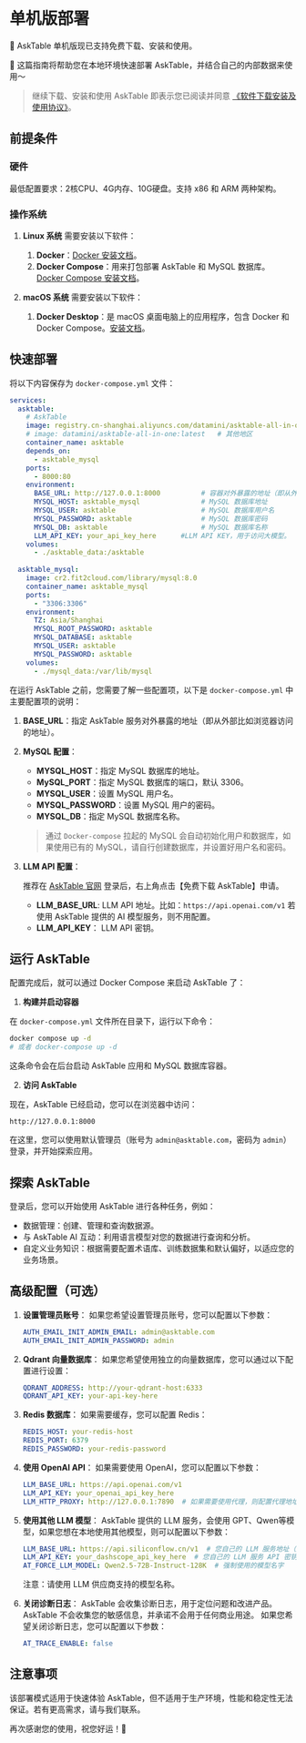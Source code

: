 # 单机版部署


🚀 AskTable 单机版现已支持免费下载、安装和使用。

💪 这篇指南将帮助您在本地环境快速部署 AskTable，并结合自己的内部数据来使用～ 

>继续下载、安装和使用 AskTable 即表示您已阅读并同意 [《软件下载安装及使用协议》](../appendix/software-end-user-license-agreement.md)。

## **前提条件**

### **硬件**

最低配置要求：2核CPU、4G内存、10G硬盘。支持 x86 和 ARM 两种架构。


### **操作系统**

1. **Linux 系统**
需要安装以下软件：
   1. **Docker**：[Docker 安装文档](https://docs.docker.com/engine/install/)。
   2. **Docker Compose**：用来打包部署 AskTable 和 MySQL 数据库。[Docker Compose 安装文档](https://docs.docker.com/compose/install/)。

1. **macOS 系统**
需要安装以下软件：
   1. **Docker Desktop**：是 macOS 桌面电脑上的应用程序，包含 Docker 和 Docker Compose。[安装文档](https://docs.docker.com/desktop/setup/install/mac-install/)。

## **快速部署**

将以下内容保存为 `docker-compose.yml` 文件：

   ```yaml
   services:
     asktable:
       # AskTable
       image: registry.cn-shanghai.aliyuncs.com/datamini/asktable-all-in-one:latest  # 中国大陆地区
       # image: datamini/asktable-all-in-one:latest   # 其他地区
       container_name: asktable
       depends_on:
         - asktable_mysql
       ports:
         - 8000:80
       environment:
         BASE_URL: http://127.0.0.1:8000          # 容器对外暴露的地址（即从外部比如浏览器访问的地址）
         MYSQL_HOST: asktable_mysql               # MySQL 数据库地址
         MYSQL_USER: asktable                     # MySQL 数据库用户名
         MYSQL_PASSWORD: asktable                 # MySQL 数据库密码
         MYSQL_DB: asktable                       # MySQL 数据库名称
         LLM_API_KEY: your_api_key_here      #LLM API KEY，用于访问大模型。
       volumes:
         - ./asktable_data:/asktable
     
     asktable_mysql:
       image: cr2.fit2cloud.com/library/mysql:8.0
       container_name: asktable_mysql
       ports:
         - "3306:3306"
       environment:
         TZ: Asia/Shanghai
         MYSQL_ROOT_PASSWORD: asktable
         MYSQL_DATABASE: asktable
         MYSQL_USER: asktable
         MYSQL_PASSWORD: asktable
       volumes:
         - ./mysql_data:/var/lib/mysql
   ```


在运行 AskTable 之前，您需要了解一些配置项，以下是 `docker-compose.yml` 中主要配置项的说明：


1. **BASE_URL**：指定 AskTable 服务对外暴露的地址（即从外部比如浏览器访问的地址）。

2. **MySQL 配置**：
   - **MYSQL_HOST**：指定 MySQL 数据库的地址。
   - **MySQL_PORT**：指定 MySQL 数据库的端口，默认 3306。
   - **MYSQL_USER**：设置 MySQL 用户名。
   - **MYSQL_PASSWORD**：设置 MySQL 用户的密码。
   - **MYSQL_DB**：指定 MySQL 数据库名称。
  
   > 通过 `Docker-compose` 拉起的 MySQL 会自动初始化用户和数据库，如果使用已有的 MySQL，请自行创建数据库，并设置好用户名和密码。

3. **LLM API 配置**：
   
   推荐在 [AskTable 官网](https://cloud.asktable.com) 登录后，右上角点击【免费下载 AskTable】申请。

   - **LLM_BASE_URL**: LLM API 地址。比如：`https://api.openai.com/v1` 若使用 AskTable 提供的 AI 模型服务，则不用配置。
   - **LLM_API_KEY**： LLM API 密钥。


## **运行 AskTable**

配置完成后，就可以通过 Docker Compose 来启动 AskTable 了：

1. **构建并启动容器**

在 `docker-compose.yml` 文件所在目录下，运行以下命令：

```bash
docker compose up -d
# 或者 docker-compose up -d
```

这条命令会在后台启动 AskTable 应用和 MySQL 数据库容器。

2. **访问 AskTable**

现在，AskTable 已经启动，您可以在浏览器中访问：

```
http://127.0.0.1:8000
```

在这里，您可以使用默认管理员（账号为 `admin@asktable.com`，密码为 `admin`）登录，并开始探索应用。


## **探索 AskTable**

登录后，您可以开始使用 AskTable 进行各种任务，例如：

- 数据管理：创建、管理和查询数据源。
- 与 AskTable AI 互动：利用语言模型对您的数据进行查询和分析。
- 自定义业务知识：根据需要配置术语库、训练数据集和默认偏好，以适应您的业务场景。


## **高级配置（可选）**
1. **设置管理员账号**：
   如果您希望设置管理员账号，您可以配置以下参数：

   ```yaml
   AUTH_EMAIL_INIT_ADMIN_EMAIL: admin@asktable.com
   AUTH_EMAIL_INIT_ADMIN_PASSWORD: admin
   ```

2. **Qdrant 向量数据库**：
   如果您希望使用独立的向量数据库，您可以通过以下配置进行设置：

   ```yaml
   QDRANT_ADDRESS: http://your-qdrant-host:6333
   QDRANT_API_KEY: your-api-key-here
   ```

2. **Redis 数据库**：
   如果需要缓存，您可以配置 Redis：

   ```yaml
   REDIS_HOST: your-redis-host
   REDIS_PORT: 6379
   REDIS_PASSWORD: your-redis-password
   ```
3. **使用 OpenAI API**：
   如果需要使用 OpenAI，您可以配置以下参数：

   ```yaml
   LLM_BASE_URL: https://api.openai.com/v1
   LLM_API_KEY: your_openai_api_key_here
   LLM_HTTP_PROXY: http://127.0.0.1:7890  # 如果需要使用代理，则配置代理地址
   ```

4. **使用其他 LLM 模型**：
   AskTable 提供的 LLM 服务，会使用 GPT、Qwen等模型，如果您想在本地使用其他模型，则可以配置以下参数：

   ```yaml
   LLM_BASE_URL: https://api.siliconflow.cn/v1  # 您自己的 LLM 服务地址（这里是硅流科技的 API 地址）
   LLM_API_KEY: your_dashscope_api_key_here  # 您自己的 LLM 服务 API 密钥
   AT_FORCE_LLM_MODEL: Qwen2.5-72B-Instruct-128K  # 强制使用的模型名字
   ```
   注意：请使用 LLM 供应商支持的模型名称。


5. **关闭诊断日志**：
   AskTable 会收集诊断日志，用于定位问题和改进产品。AskTable 不会收集您的敏感信息，并承诺不会用于任何商业用途。
   如果您希望关闭诊断日志，您可以配置以下参数：
   ```yaml
   AT_TRACE_ENABLE: false
   ```


## **注意事项**

该部署模式适用于快速体验 AskTable，但不适用于生产环境，性能和稳定性无法保证。若有更高需求，请与我们联系。




再次感谢您的使用，祝您好运！🚀
